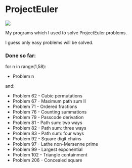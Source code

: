 # ProjectEuler

<img src="https://projecteuler.net/profile/MamCieNaHita.png" />

My programs which I used to solve ProjectEuler problems.

I guess only easy problems will be solved.

### Done so far:
for n in range(1,58):
  - Problem n

and:
- Problem 62 - Cubic permutations
- Problem 67 - Maximum path sum II
- Problem 71 - Ordered fractions
- Problem 76 - Counting summations
- Problem 79 - Passcode derivation
- Problem 81 - Path sum: two ways
- Problem 82 - Path sum: three ways
- Problem 83 - Path sum: four ways
- Problem 92 - Square digit chains
- Problem 97 - Lathe non-Mersenne prime
- Problem 99 - Largest exponential
- Problem 102 - Triangle containment
- Problem 206 - Concealed square
